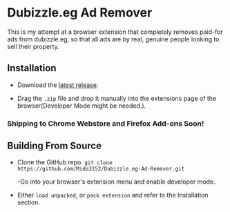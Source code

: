 # Dubizzle.eg Ad Remover

This is my attempt at a browser extension that completely removes paid-for ads from dubizzle.eg, so that all ads are by real, genuine people looking to sell their property.

## Installation

- Download the [latest release](https://github.com/Mido3152/Dubizzle.eg-Ad-Remover/releases/).

- Drag the `.zip` file and drop it manually into the extensions page of the browser(Developer Mode might be needed.).

### Shipping to Chrome Webstore and Firefox Add-ons Soon!

## Building From Source

- Clone the GitHub repo.
  `git clone https://github.com/Mido3152/Dubizzle.eg-Ad-Remover.git`

  -Go into your browser's extension menu and enable developer mode.

- Either `load unpacked`, or `pack extension` and refer to the Installation section.
